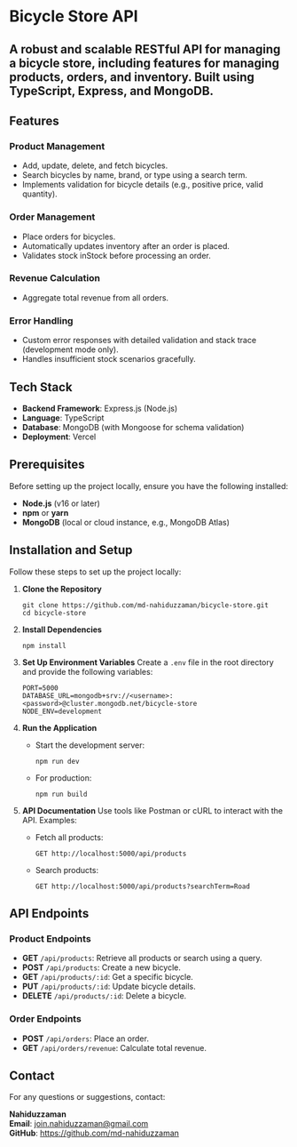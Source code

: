 # Bicycle Store API

## A robust and scalable RESTful API for managing a bicycle store, including features for managing products, orders, and inventory. Built using TypeScript, Express, and MongoDB.

## Features

### Product Management

- Add, update, delete, and fetch bicycles.
- Search bicycles by name, brand, or type using a search term.
- Implements validation for bicycle details (e.g., positive price, valid quantity).

### Order Management

- Place orders for bicycles.
- Automatically updates inventory after an order is placed.
- Validates stock inStock before processing an order.

### Revenue Calculation

- Aggregate total revenue from all orders.

### Error Handling

- Custom error responses with detailed validation and stack trace (development mode only).
- Handles insufficient stock scenarios gracefully.

## Tech Stack

- **Backend Framework**: Express.js (Node.js)
- **Language**: TypeScript
- **Database**: MongoDB (with Mongoose for schema validation)
- **Deployment**: Vercel

## Prerequisites

Before setting up the project locally, ensure you have the following installed:

- **Node.js** (v16 or later)
- **npm** or **yarn**
- **MongoDB** (local or cloud instance, e.g., MongoDB Atlas)

## Installation and Setup

Follow these steps to set up the project locally:

1. **Clone the Repository**

   ```
   git clone https://github.com/md-nahiduzzaman/bicycle-store.git
   cd bicycle-store
   ```

2. **Install Dependencies**

   ```
   npm install
   ```

3. **Set Up Environment Variables**
   Create a `.env` file in the root directory and provide the following variables:

   ```
   PORT=5000
   DATABASE_URL=mongodb+srv://<username>:<password>@cluster.mongodb.net/bicycle-store
   NODE_ENV=development
   ```

4. **Run the Application**

   - Start the development server:
     ```
     npm run dev
     ```
   - For production:
     ```
     npm run build
     ```

5. **API Documentation**
   Use tools like Postman or cURL to interact with the API. Examples:
   - Fetch all products:
     ```
     GET http://localhost:5000/api/products
     ```
   - Search products:
     ```
     GET http://localhost:5000/api/products?searchTerm=Road
     ```

## API Endpoints

### Product Endpoints

- **GET** `/api/products`: Retrieve all products or search using a query.
- **POST** `/api/products`: Create a new bicycle.
- **GET** `/api/products/:id`: Get a specific bicycle.
- **PUT** `/api/products/:id`: Update bicycle details.
- **DELETE** `/api/products/:id`: Delete a bicycle.

### Order Endpoints

- **POST** `/api/orders`: Place an order.
- **GET** `/api/orders/revenue`: Calculate total revenue.

## Contact

For any questions or suggestions, contact:

**Nahiduzzaman**  
**Email**: join.nahiduzzaman@gmail.com  
**GitHub**: https://github.com/md-nahiduzzaman
